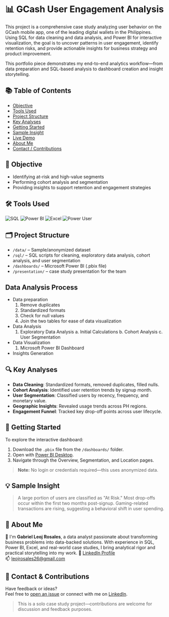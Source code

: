 # 📊 GCash User Engagement Analysis

This project is a comprehensive case study analyzing user behavior on the GCash mobile app, one of the leading digital wallets in the Philippines. Using SQL for data cleaning and data analysis, and Power BI for interactive visualization, the goal is to uncover patterns in user engagement, identify retention risks, and provide actionable insights for business strategy and product improvement.

This portfolio piece demonstrates my end-to-end analytics workflow—from data preparation and SQL-based analysis to dashboard creation and insight storytelling.

## 📚 Table of Contents

- [Objective](#objective)
- [Tools Used](#tools-used)
- [Project Structure](#project-structure)
- [Key Analyses](#key-analyses)
- [Getting Started](#getting-started)
- [Sample Insight](#sample-insight)
- [Live Demo](#live-demo-optional)
- [About Me](#about-me)
- [Contact / Contributions](#contact--contributions)  

## 📌 Objective
- Identifying at-risk and high-value segments
- Performing cohort analysis and segmentation
- Providing insights to support retention and engagement strategies

## 🛠 Tools Used
![SQL](https://img.shields.io/badge/SQL-BigQuery%20%7C%20MySQL-blue?logo=googlecloud)
![Power BI](https://img.shields.io/badge/Power%20BI-Data%20Visualization-yellow?logo=powerbi)
![Excel](https://img.shields.io/badge/Excel-Data%20Cleaning-brightgreen?logo=microsoftexcel)
![Power User](https://img.shields.io/badge/Role-Data%20Analyst-informational)


## 🗂 Project Structure
- `/data/` – Sample/anonymized dataset
- `/sql/` – SQL scripts for cleaning, exploratory data analysis, cohort analysis, and user segmentation
- `/dashboards/` – Microsoft Power BI (.pbix file)
- `/presentation/` – case study presentation for the team

## Data Analysis Process
- Data preparation
  1. Remove duplicates
  2. Standardized formats
  3. Check for null values
  4. Join the two tables for ease of data visualization
- Data Analysis
  1. Exploratory Data Analysis
     a. Initial Calculations
     b. Cohort Analysis
     c. User Segmentation
- Data Visualization
  1. Microsoft Power BI Dashboard
- Insights Generation

## 🔍 Key Analyses
- **Data Cleaning**: Standardized formats, removed duplicates, filled nulls.
- **Cohort Analysis**: Identified user retention trends by signup month.
- **User Segmentation**: Classified users by recency, frequency, and monetary value.
- **Geographic Insights**: Revealed usage trends across PH regions.
- **Engagement Funnel**: Tracked key drop-off points across user lifecycle.

## 🚀 Getting Started

To explore the interactive dashboard:
1. Download the `.pbix` file from the `/dashboards/` folder.
2. Open with [Power BI Desktop](https://powerbi.microsoft.com/en-us/desktop/).
3. Navigate through the Overview, Segmentation, and Location pages.

> **Note:** No login or credentials required—this uses anonymized data.


## 💡 Sample Insight
> A large portion of users are classified as "At Risk." Most drop-offs occur within the first two months post-signup. Gaming-related transactions are rising, suggesting a behavioral shift in user spending.

## 👤 About Me
🔗 I'm **Gabriel Leoj Rosales**, a data analyst passionate about transforming business problems into data-backed solutions. With experience in SQL, Power BI, Excel, and real-world case studies, I bring analytical rigor and practical storytelling into my work.
📎 [LinkedIn Profile](https://www.linkedin.com/in/gabriel-leoj-rosales-24690b24a)  
📫 leojrosales26@gmail.com

## 🤝 Contact & Contributions

Have feedback or ideas?  
Feel free to [open an issue](https://github.com/leojrosales26/gcash-user-engagement-analysis/issues) or connect with me on [LinkedIn](https://www.linkedin.com/in/gabriel-leoj-rosales-24690b24a).

> This is a solo case study project—contributions are welcome for discussion and feedback purposes.
